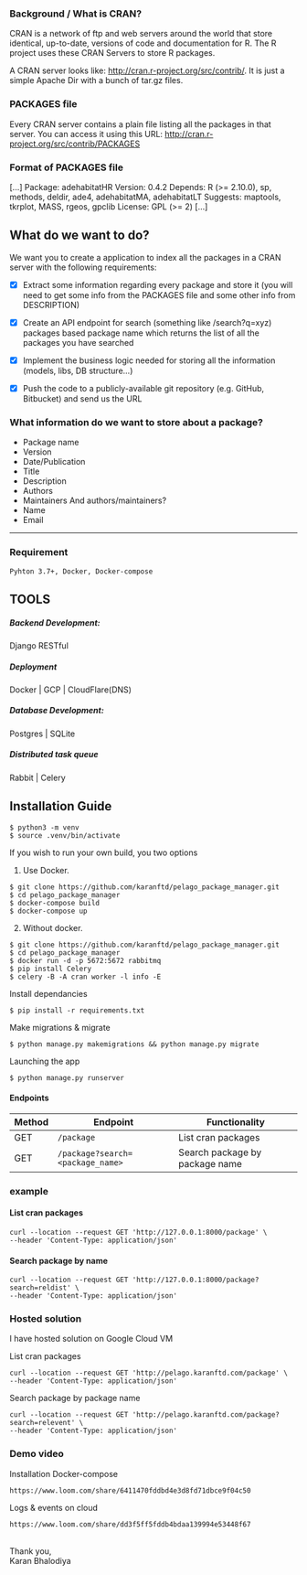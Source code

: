 ### Background / What is CRAN?
CRAN is a network of ftp and web servers around the world that store identical, up-to-date,
versions of code and documentation for R. The R project uses these CRAN Servers to store R
packages.

A CRAN server looks like: http://cran.r-project.org/src/contrib/. It is just a simple Apache Dir with
a bunch of tar.gz files.

### PACKAGES file

Every CRAN server contains a plain file listing all the packages in that server. You can access it
using this URL: http://cran.r-project.org/src/contrib/PACKAGES

### Format of PACKAGES file
[...]
Package: adehabitatHR
Version: 0.4.2
Depends: R (>= 2.10.0), sp, methods, deldir, ade4, adehabitatMA, adehabitatLT
Suggests: maptools, tkrplot, MASS, rgeos, gpclib
License: GPL (>= 2)
[...]

## What do we want to do?

We want you to create a application to index all the packages in a CRAN server with the
following requirements:

- [x] Extract some information regarding every package and store it (you will need to get
some info from the PACKAGES file and some other info from DESCRIPTION)
- [x] Create an API endpoint for search (something like /search?q=xyz) packages based
package name which returns the list of all the packages you have searched
- [x] Implement the business logic needed for storing all the information (models, libs, DB
structure...)
- [x] Push the code to a publicly-available git repository (e.g. GitHub, Bitbucket) and send us the URL


### What information do we want to store about a package?
- Package name
- Version
- Date/Publication
- Title
- Description
- Authors
- Maintainers And authors/maintainers?
- Name
- Email

-----------------

### Requirement
```
Pyhton 3.7+, Docker, Docker-compose
```

## TOOLS

##### Backend Development:
Django RESTful

##### Deployment
Docker | GCP | CloudFlare(DNS)

##### Database Development:
Postgres | SQLite

##### Distributed task queue
Rabbit | Celery



## Installation Guide
```
$ python3 -m venv
$ source .venv/bin/activate
```
If you wish to run your own build, you two options
1. Use Docker.
```
$ git clone https://github.com/karanftd/pelago_package_manager.git
$ cd pelago_package_manager
$ docker-compose build
$ docker-compose up
```
2. Without docker.
```
$ git clone https://github.com/karanftd/pelago_package_manager.git
$ cd pelago_package_manager
$ docker run -d -p 5672:5672 rabbitmq
$ pip install Celery
$ celery -B -A cran worker -l info -E
```
Install dependancies
```
$ pip install -r requirements.txt
```
Make migrations & migrate
```
$ python manage.py makemigrations && python manage.py migrate
```
Launching the app
```
$ python manage.py runserver
```

#### Endpoints
Method | Endpoint | Functionality
--- | --- | ---
GET | `/package` | List cran packages
GET | `/package?search=<package_name>` | Search package by package name

### example
#### List cran packages
```
curl --location --request GET 'http://127.0.0.1:8000/package' \
--header 'Content-Type: application/json'
```

#### Search package by name
```
curl --location --request GET 'http://127.0.0.1:8000/package?search=reldist' \
--header 'Content-Type: application/json'
```

### Hosted solution
I have hosted solution on Google Cloud VM

List cran packages
```
curl --location --request GET 'http://pelago.karanftd.com/package' \
--header 'Content-Type: application/json'
```

Search package by package name
```
curl --location --request GET 'http://pelago.karanftd.com/package?search=relevent' \
--header 'Content-Type: application/json'
```

### Demo video

Installation Docker-compose
```
https://www.loom.com/share/6411470fddbd4e3d8fd71dbce9f04c50
```
Logs & events  on cloud
```
https://www.loom.com/share/dd3f5ff5fddb4bdaa139994e53448f67
```


<br/>
Thank you,
<br/>
Karan Bhalodiya